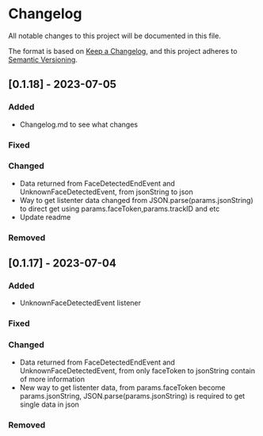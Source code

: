 # Changelog

All notable changes to this project will be documented in this file.

The format is based on [Keep a Changelog](https://keepachangelog.com/en/1.0.0/),
and this project adheres to [Semantic Versioning](https://semver.org/spec/v2.0.0.html).

## [0.1.18] - 2023-07-05

### Added

- Changelog.md to see what changes

### Fixed



### Changed

- Data returned from FaceDetectedEndEvent and UnknownFaceDetectedEvent, from jsonString to json
- Way to get listenter data changed from JSON.parse(params.jsonString) to direct get using params.faceToken,params.trackID and etc
- Update readme

### Removed


## [0.1.17] - 2023-07-04

### Added

- UnknownFaceDetectedEvent listener

### Fixed



### Changed

- Data returned from FaceDetectedEndEvent and UnknownFaceDetectedEvent, from only faceToken to jsonString contain of more information
- New way to get listenter data, from params.faceToken become params.jsonString, JSON.parse(params.jsonString) is required to get single data in json

### Removed

